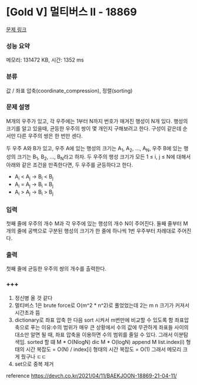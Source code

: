 # [Gold V] 멀티버스 Ⅱ - 18869 

[문제 링크](https://www.acmicpc.net/problem/18869) 

### 성능 요약

메모리: 131472 KB, 시간: 1352 ms

### 분류

값 / 좌표 압축(coordinate_compression), 정렬(sorting)

### 문제 설명

<p>M개의 우주가 있고, 각 우주에는 1부터 N까지 번호가 매겨진 행성이 N개 있다. 행성의 크기를 알고 있을때, 균등한 우주의 쌍이 몇 개인지 구해보려고 한다. 구성이 같은데 순서만 다른 우주의 쌍은 한 번만 센다.</p>

<p>두 우주 A와 B가 있고, 우주 A에 있는 행성의 크기는 A<sub>1</sub>, A<sub>2</sub>, ..., A<sub>N</sub>, 우주 B에 있는 행성의 크기는 B<sub>1</sub>, B<sub>2</sub>, ..., B<sub>N</sub>라고 하자. 두 우주의 행성 크기가 모든 1 ≤ i, j ≤ N에 대해서 아래와 같은 조건을 만족한다면, 두 우주를 균등하다고 한다.</p>

<ul>
	<li>A<sub>i</sub> < A<sub>j</sub> → B<sub>i</sub> < B<sub>j</sub></li>
	<li>A<sub>i</sub> = A<sub>j</sub> → B<sub>i</sub> = B<sub>j</sub></li>
	<li>A<sub>i</sub> > A<sub>j</sub> → B<sub>i</sub> > B<sub>j</sub></li>
</ul>

### 입력 

 <p>첫째 줄에 우주의 개수 M과 각 우주에 있는 행성의 개수 N이 주어진다. 둘째 줄부터 M개의 줄에 공백으로 구분된 행성의 크기가 한 줄에 하나씩 1번 우주부터 차례대로 주어진다.</p>

### 출력 

 <p>첫째 줄에 균등한 우주의 쌍의 개수를 출력한다.</p>
 
### +++
1. 정신병 올 것 같다 
2. 멀티버스 1은 brute force로 O(m^2 * n^2)로 풀었었는데 2는 m n 크기가 커져서 시간초과 뜸
3. dictionary로 좌표 압축 한 다음 sort 시켜서 m번만에 비교할 수 있도록 함
좌표압축으로 푸는 이유:수의 범위가 매우 큰 상황에서 수의 값에 무관하게 좌표들 사이의 대소만 알면 될 때, 좌표 압축을 이용하면 수의 범위를 줄일 수 있다.
그래서 이분탐색임.
sorted 할 떄 M * O(NlogN)
dic M * O(logN)
append M
list.index(i) 형태의 시간 복잡도 = O(N) / index[i] 형태의 시간 복잡도 = O(1) 
그래서 메모리 크게 줬구나 ㄷㄷ
4. set으로 중복 제거

reference https://devch.co.kr/2021/04/11/BAEKJOON-18869-21-04-11/

